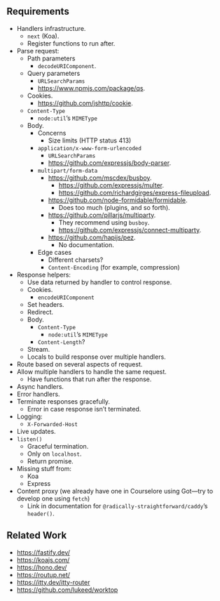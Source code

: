 ## Requirements

- Handlers infrastructure.
  - `next` (Koa).
  - Register functions to run after.
- Parse request:
  - Path parameters
    - `decodeURIComponent`.
  - Query parameters
    - `URLSearchParams`
    - <https://www.npmjs.com/package/qs>.
  - Cookies.
    - <https://github.com/jshttp/cookie>.
  - `Content-Type`
    - `node:util`’s `MIMEType`
  - Body.
    - Concerns
      - Size limits (HTTP status 413)
    - `application/x-www-form-urlencoded`
      - `URLSearchParams`
      - <https://github.com/expressjs/body-parser>.
    - `multipart/form-data`
      - <https://github.com/mscdex/busboy>.
        - <https://github.com/expressjs/multer>.
        - <https://github.com/richardgirges/express-fileupload>.
      - <https://github.com/node-formidable/formidable>.
        - Does too much (plugins, and so forth).
      - <https://github.com/pillarjs/multiparty>.
        - They recommend using `busboy`.
        - <https://github.com/expressjs/connect-multiparty>.
      - <https://github.com/hapijs/pez>.
        - No documentation.
    - Edge cases
      - Different charsets?
      - `Content-Encoding` (for example, compression)
- Response helpers:
  - Use data returned by handler to control response.
  - Cookies.
    - `encodeURIComponent`
  - Set headers.
  - Redirect.
  - Body.
    - `Content-Type`
      - `node:util`’s `MIMEType`
    - `Content-Length`?
  - Stream.
  - Locals to build response over multiple handlers.
- Route based on several aspects of request.
- Allow multiple handlers to handle the same request.
  - Have functions that run after the response.
- Async handlers.
- Error handlers.
- Terminate responses gracefully.
  - Error in case response isn’t terminated.
- Logging:
  - `X-Forwarded-Host`
- Live updates.
- `listen()`
  - Graceful termination.
  - Only on `localhost`.
  - Return promise.
- Missing stuff from:
  - Koa
  - Express
- Content proxy (we already have one in Courselore using Got—try to develop one using `fetch`)
  - Link in documentation for `@radically-straightforward/caddy`’s `header()`.

## Related Work

- <https://fastify.dev/>
- <https://koajs.com/>
- <https://hono.dev/>
- <https://routup.net/>
- <https://itty.dev/itty-router>
- <https://github.com/lukeed/worktop>
